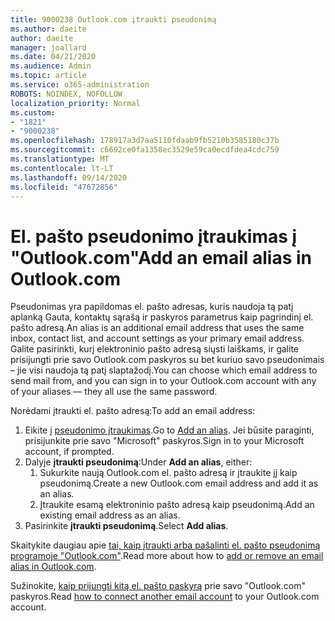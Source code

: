 ```yaml
---
title: 9000238 Outlook.com įtraukti pseudonimą
ms.author: daeite
author: daeite
manager: joallard
ms.date: 04/21/2020
ms.audience: Admin
ms.topic: article
ms.service: o365-administration
ROBOTS: NOINDEX, NOFOLLOW
localization_priority: Normal
ms.custom:
- "1821"
- "9000238"
ms.openlocfilehash: 178917a3d7aa5110fdaab9fb5210b3585180c37b
ms.sourcegitcommit: c6692ce0fa1358ec3529e59ca0ecdfdea4cdc759
ms.translationtype: MT
ms.contentlocale: lt-LT
ms.lasthandoff: 09/14/2020
ms.locfileid: "47672856"
---
```

# <a name="add-an-email-alias-in-outlookcom"></a><span data-ttu-id="f4edc-102">El. pašto pseudonimo įtraukimas į "Outlook.com"</span><span class="sxs-lookup"><span data-stu-id="f4edc-102">Add an email alias in Outlook.com</span></span>

<span data-ttu-id="f4edc-103">Pseudonimas yra papildomas el. pašto adresas, kuris naudoja tą patį aplanką Gauta, kontaktų sąrašą ir paskyros parametrus kaip pagrindinį el. pašto adresą.</span><span class="sxs-lookup"><span data-stu-id="f4edc-103">An alias is an additional email address that uses the same inbox, contact list, and account settings as your primary email address.</span></span> <span data-ttu-id="f4edc-104">Galite pasirinkti, kurį elektroninio pašto adresą siųsti laiškams, ir galite prisijungti prie savo Outlook.com paskyros su bet kuriuo savo pseudonimais – jie visi naudoja tą patį slaptažodį.</span><span class="sxs-lookup"><span data-stu-id="f4edc-104">You can choose which email address to send mail from, and you can sign in to your Outlook.com account with any of your aliases — they all use the same password.</span></span>

<span data-ttu-id="f4edc-105">Norėdami įtraukti el. pašto adresą:</span><span class="sxs-lookup"><span data-stu-id="f4edc-105">To add an email address:</span></span>

1. <span data-ttu-id="f4edc-106">Eikite į [pseudonimo įtraukimas](https://go.microsoft.com/fwlink/p/?linkid=864833).</span><span class="sxs-lookup"><span data-stu-id="f4edc-106">Go to [Add an alias](https://go.microsoft.com/fwlink/p/?linkid=864833).</span></span> <span data-ttu-id="f4edc-107">Jei būsite paraginti, prisijunkite prie savo "Microsoft" paskyros.</span><span class="sxs-lookup"><span data-stu-id="f4edc-107">Sign in to your Microsoft account, if prompted.</span></span>
2. <span data-ttu-id="f4edc-108">Dalyje **įtraukti pseudonimą**:</span><span class="sxs-lookup"><span data-stu-id="f4edc-108">Under **Add an alias**, either:</span></span>
    1. <span data-ttu-id="f4edc-109">Sukurkite naują Outlook.com el. pašto adresą ir įtraukite jį kaip pseudonimą.</span><span class="sxs-lookup"><span data-stu-id="f4edc-109">Create a new Outlook.com email address and add it as an alias.</span></span>
    2. <span data-ttu-id="f4edc-110">Įtraukite esamą elektroninio pašto adresą kaip pseudonimą.</span><span class="sxs-lookup"><span data-stu-id="f4edc-110">Add an existing email address as an alias.</span></span>
3. <span data-ttu-id="f4edc-111">Pasirinkite **įtraukti pseudonimą**.</span><span class="sxs-lookup"><span data-stu-id="f4edc-111">Select **Add alias**.</span></span>

<span data-ttu-id="f4edc-112">Skaitykite daugiau apie [tai, kaip įtraukti arba pašalinti el. pašto pseudonimą programoje "Outlook.com"](https://support.office.com/article/459b1989-356d-40fa-a689-8f285b13f1f2?wt.mc_id=Office_Outlook_com_Alchemy).</span><span class="sxs-lookup"><span data-stu-id="f4edc-112">Read more about how to [add or remove an email alias in Outlook.com](https://support.office.com/article/459b1989-356d-40fa-a689-8f285b13f1f2?wt.mc_id=Office_Outlook_com_Alchemy).</span></span>  

<span data-ttu-id="f4edc-113">Sužinokite, [kaip prijungti kitą el. pašto paskyrą](https://support.office.com/article/c5224df4-5885-4e79-91ba-523aa743f0ba?wt.mc_id=Office_Outlook_com_Alchemy) prie savo "Outlook.com" paskyros.</span><span class="sxs-lookup"><span data-stu-id="f4edc-113">Read [how to connect another email account](https://support.office.com/article/c5224df4-5885-4e79-91ba-523aa743f0ba?wt.mc_id=Office_Outlook_com_Alchemy) to your Outlook.com account.</span></span>